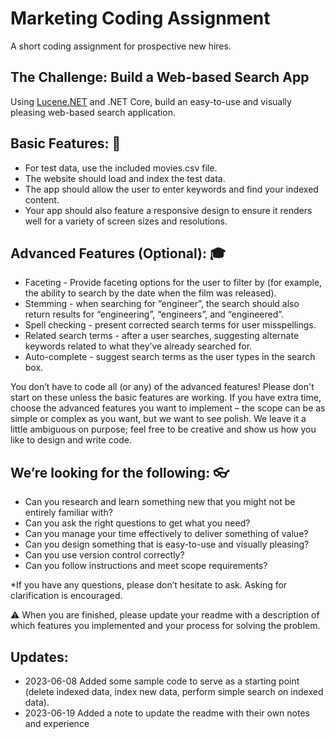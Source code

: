 # Marketing Coding Assignment #

A short coding assignment for prospective new hires. 

## The Challenge: Build a Web-based Search App ##

Using [Lucene.NET](https://lucenenet.apache.org/) and .NET Core, build an easy-to-use and visually pleasing web-based search application.

## Basic Features: :seedling: ##
- For test data, use the included movies.csv file.
- The website should load and index the test data.
- The app should allow the user to enter keywords and find your indexed content.
- Your app should also feature a responsive design to ensure it renders well for a variety of screen sizes and resolutions.

## Advanced Features (Optional): :mortar_board: ##
- Faceting - Provide faceting options for the user to filter by (for example, the ability to search by the date when the film was released).
- Stemming - when searching for “engineer”, the search should also return results for “engineering”, “engineers”, and “engineered”.
- Spell checking - present corrected search terms for user misspellings.
- Related search terms - after a user searches, suggesting alternate keywords related to what they’ve already searched for.
- Auto-complete - suggest search terms as the user types in the search box.

You don’t have to code all (or any) of the advanced features! Please don't start on these unless the basic features are working. If you have extra time, choose the advanced features you want to implement – the scope can be as simple or complex as you want, but we want to see polish. We leave it a little ambiguous on purpose; feel free to be creative and show us how you like to design and write code.

## We’re looking for the following: :eyeglasses: ##

- Can you research and learn something new that you might not be entirely familiar with?
- Can you ask the right questions to get what you need?
- Can you manage your time effectively to deliver something of value? 
- Can you design something that is easy-to-use and visually pleasing?
- Can you use version control correctly?
- Can you follow instructions and meet scope requirements?

*If you have any questions, please don’t hesitate to ask. Asking for clarification is encouraged.

:warning: When you are finished, please update your readme with a description of which features you implemented and your process for solving the problem.

## Updates: ##
- 2023-06-08 Added some sample code to serve as a starting point (delete indexed data, index new data, perform simple search on indexed data).
- 2023-06-19 Added a note to update the readme with their own notes and experience
